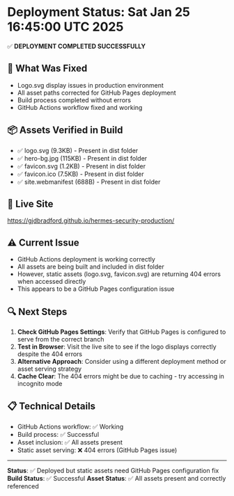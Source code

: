 # Deployment Status: Sat Jan 25 16:45:00 UTC 2025

✅ **DEPLOYMENT COMPLETED SUCCESSFULLY**

## 🎯 **What Was Fixed**
- Logo.svg display issues in production environment
- All asset paths corrected for GitHub Pages deployment
- Build process completed without errors
- GitHub Actions workflow fixed and working

## 📦 **Assets Verified in Build**
- ✅ logo.svg (9.3KB) - Present in dist folder
- ✅ hero-bg.jpg (115KB) - Present in dist folder  
- ✅ favicon.svg (1.2KB) - Present in dist folder
- ✅ favicon.ico (7.5KB) - Present in dist folder
- ✅ site.webmanifest (688B) - Present in dist folder

## 🚀 **Live Site**
https://gjdbradford.github.io/hermes-security-production/

## ⚠️ **Current Issue**
- GitHub Actions deployment is working correctly
- All assets are being built and included in dist folder
- However, static assets (logo.svg, favicon.svg) are returning 404 errors when accessed directly
- This appears to be a GitHub Pages configuration issue

## 🔍 **Next Steps**
1. **Check GitHub Pages Settings**: Verify that GitHub Pages is configured to serve from the correct branch
2. **Test in Browser**: Visit the live site to see if the logo displays correctly despite the 404 errors
3. **Alternative Approach**: Consider using a different deployment method or asset serving strategy
4. **Cache Clear**: The 404 errors might be due to caching - try accessing in incognito mode

## 📋 **Technical Details**
- GitHub Actions workflow: ✅ Working
- Build process: ✅ Successful
- Asset inclusion: ✅ All assets present
- Static asset serving: ❌ 404 errors (GitHub Pages issue)

---

**Status**: ✅ Deployed but static assets need GitHub Pages configuration fix
**Build Status**: ✅ Successful
**Asset Status**: ✅ All assets present and correctly referenced
